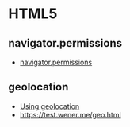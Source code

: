 # HTML5

## navigator.permissions
* [navigator.permissions](https://developer.mozilla.org/en-US/docs/Web/API/Navigator/permissions)

## geolocation
* [Using geolocation](https://developer.mozilla.org/en-US/docs/Web/API/Geolocation/Using_geolocation)
* https://test.wener.me/geo.html
